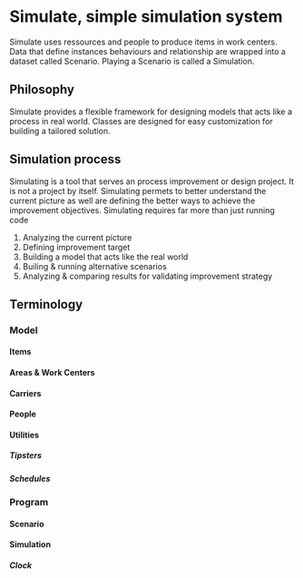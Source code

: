 # Simulate, simple simulation system

Simulate uses ressources and people to produce items in work centers.
Data that define instances behaviours and relationship are wrapped into a dataset called Scenario.
Playing a Scenario is called a Simulation.

## Philosophy
Simulate provides a flexible framework for designing models that acts like a process in real world.
Classes are designed for easy customization for building a tailored solution.

## Simulation process
Simulating is a tool that serves an process improvement or design project. It is not a project by itself.
Simulating permets to better understand the current picture as well are defining the better ways to achieve the improvement objectives.
Simulating requires far more than just running code


1. Analyzing the current picture
2. Defining improvement target
3. Building a model that acts like the real world
4. Builing & running alternative scenarios
5. Analyzing & comparing results for validating improvement strategy

## Terminology
### Model
#### Items
#### Areas & Work Centers
#### Carriers
#### People
#### Utilities
##### Tipsters
##### Schedules
### Program
#### Scenario
#### Simulation
##### Clock